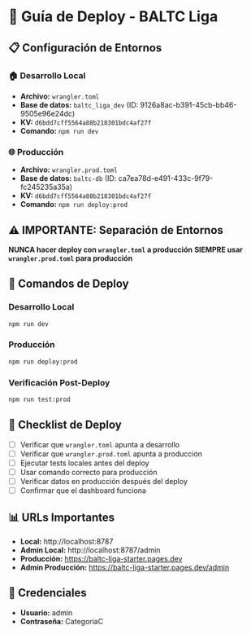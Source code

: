 # 🚀 Guía de Deploy - BALTC Liga

## 📋 Configuración de Entornos

### 🏠 Desarrollo Local
- **Archivo:** `wrangler.toml`
- **Base de datos:** `baltc_liga_dev` (ID: 9126a8ac-b391-45cb-bb46-9505e96e24dc)
- **KV:** `d6bdd7cff5564a88b218301bdc4af27f`
- **Comando:** `npm run dev`

### 🌐 Producción
- **Archivo:** `wrangler.prod.toml`
- **Base de datos:** `baltc-db` (ID: ca7ea78d-e491-433c-9f79-fc245235a35a)
- **KV:** `d6bdd7cff5564a88b218301bdc4af27f`
- **Comando:** `npm run deploy:prod`

## ⚠️ IMPORTANTE: Separación de Entornos

**NUNCA hacer deploy con `wrangler.toml` a producción**
**SIEMPRE usar `wrangler.prod.toml` para producción**

## 🔧 Comandos de Deploy

### Desarrollo Local
```bash
npm run dev
```

### Producción
```bash
npm run deploy:prod
```

### Verificación Post-Deploy
```bash
npm run test:prod
```

## 🚨 Checklist de Deploy

- [ ] Verificar que `wrangler.toml` apunta a desarrollo
- [ ] Verificar que `wrangler.prod.toml` apunta a producción
- [ ] Ejecutar tests locales antes del deploy
- [ ] Usar comando correcto para producción
- [ ] Verificar datos en producción después del deploy
- [ ] Confirmar que el dashboard funciona

## 📊 URLs Importantes

- **Local:** http://localhost:8787
- **Admin Local:** http://localhost:8787/admin
- **Producción:** https://baltc-liga-starter.pages.dev
- **Admin Producción:** https://baltc-liga-starter.pages.dev/admin

## 🔐 Credenciales

- **Usuario:** admin
- **Contraseña:** CategoriaC
